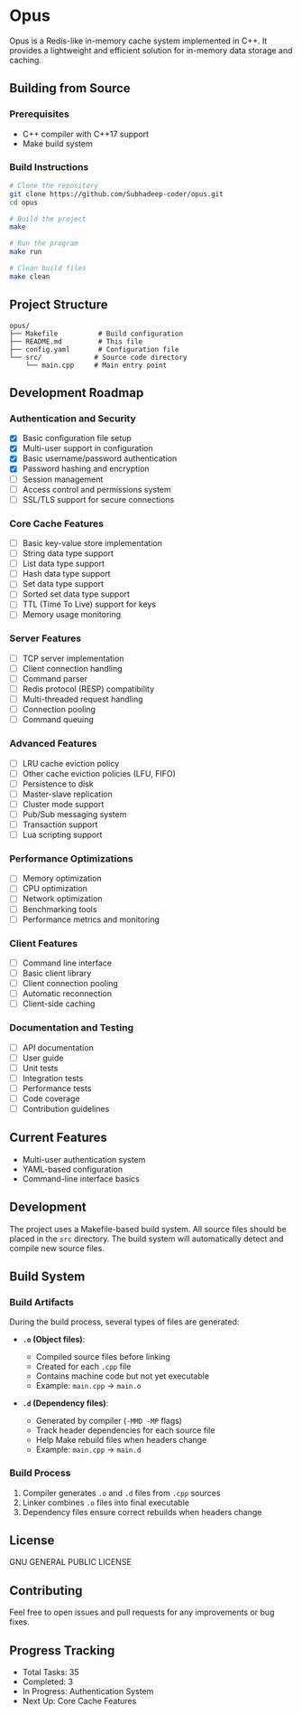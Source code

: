 # Opus

Opus is a Redis-like in-memory cache system implemented in C++. It provides a lightweight and efficient solution for in-memory data storage and caching.

## Building from Source

### Prerequisites
- C++ compiler with C++17 support
- Make build system

### Build Instructions
```bash
# Clone the repository
git clone https://github.com/Subhadeep-coder/opus.git
cd opus

# Build the project
make

# Run the program
make run

# Clean build files
make clean
```

## Project Structure
```
opus/
├── Makefile          # Build configuration
├── README.md         # This file
├── config.yaml       # Configuration file
└── src/             # Source code directory
    └── main.cpp     # Main entry point
```

## Development Roadmap

### Authentication and Security
- [x] Basic configuration file setup
- [x] Multi-user support in configuration
- [x] Basic username/password authentication
- [x] Password hashing and encryption
- [ ] Session management
- [ ] Access control and permissions system
- [ ] SSL/TLS support for secure connections

### Core Cache Features
- [ ] Basic key-value store implementation
- [ ] String data type support
- [ ] List data type support
- [ ] Hash data type support
- [ ] Set data type support
- [ ] Sorted set data type support
- [ ] TTL (Time To Live) support for keys
- [ ] Memory usage monitoring

### Server Features
- [ ] TCP server implementation
- [ ] Client connection handling
- [ ] Command parser
- [ ] Redis protocol (RESP) compatibility
- [ ] Multi-threaded request handling
- [ ] Connection pooling
- [ ] Command queuing

### Advanced Features
- [ ] LRU cache eviction policy
- [ ] Other cache eviction policies (LFU, FIFO)
- [ ] Persistence to disk
- [ ] Master-slave replication
- [ ] Cluster mode support
- [ ] Pub/Sub messaging system
- [ ] Transaction support
- [ ] Lua scripting support

### Performance Optimizations
- [ ] Memory optimization
- [ ] CPU optimization
- [ ] Network optimization
- [ ] Benchmarking tools
- [ ] Performance metrics and monitoring

### Client Features
- [ ] Command line interface
- [ ] Basic client library
- [ ] Client connection pooling
- [ ] Automatic reconnection
- [ ] Client-side caching

### Documentation and Testing
- [ ] API documentation
- [ ] User guide
- [ ] Unit tests
- [ ] Integration tests
- [ ] Performance tests
- [ ] Code coverage
- [ ] Contribution guidelines

## Current Features
- Multi-user authentication system
- YAML-based configuration
- Command-line interface basics

## Development
The project uses a Makefile-based build system. All source files should be placed in the `src` directory. The build system will automatically detect and compile new source files.

## Build System

### Build Artifacts
During the build process, several types of files are generated:

- **`.o` (Object files)**: 
  - Compiled source files before linking
  - Created for each `.cpp` file
  - Contains machine code but not yet executable
  - Example: `main.cpp` → `main.o`

- **`.d` (Dependency files)**: 
  - Generated by compiler (`-MMD -MP` flags)
  - Track header dependencies for each source file
  - Help Make rebuild files when headers change
  - Example: `main.cpp` → `main.d`

### Build Process
1. Compiler generates `.o` and `.d` files from `.cpp` sources
2. Linker combines `.o` files into final executable
3. Dependency files ensure correct rebuilds when headers change

## License
GNU GENERAL PUBLIC LICENSE

## Contributing
Feel free to open issues and pull requests for any improvements or bug fixes.

## Progress Tracking
- Total Tasks: 35
- Completed: 3
- In Progress: Authentication System
- Next Up: Core Cache Features
